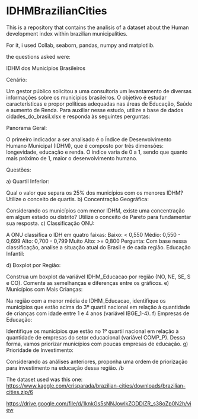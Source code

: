 # IDHMBrazilianCities
This is a repository that contains the analisis of a dataset about the Human development index within brazilian municipalities.

For it, i used Collab, seaborn, pandas, numpy and matplotlib.

the questions asked were:


IDHM dos Municípios Brasileiros

Cenário:

Um gestor público solicitou a uma consultoria um levantamento de diversas informações sobre os municípios brasileiros. O objetivo é estudar características e propor políticas adequadas nas áreas de Educação, Saúde e aumento de Renda. Para auxiliar nesse estudo, utilize a base de dados cidades_do_brasil.xlsx e responda às seguintes perguntas:

Panorama Geral:

O primeiro indicador a ser analisado é o Índice de Desenvolvimento Humano Municipal (IDHM), que é composto por três dimensões: longevidade, educação e renda. O índice varia de 0 a 1, sendo que quanto mais próximo de 1, maior o desenvolvimento humano.

Questões:

a) Quartil Inferior:

Qual o valor que separa os 25% dos municípios com os menores IDHM? Utilize o conceito de quartis.
b) Concentração Geográfica:

Considerando os municípios com menor IDHM, existe uma concentração em algum estado ou distrito? Utilize o conceito de Pareto para fundamentar sua resposta.
c) Classificação ONU:

A ONU classifica o IDH em quatro faixas:
Baixo: < 0,550
Médio: 0,550 - 0,699
Alto: 0,700 - 0,799
Muito Alto: >= 0,800
Pergunta: Com base nessa classificação, analise a situação atual do Brasil e de cada região.
Educação Infantil:

d) Boxplot por Região:

Construa um boxplot da variável IDHM_Educacao por região (NO, NE, SE, S e CO). Comente as semelhanças e diferenças entre os gráficos.
e) Municípios com Mais Crianças:

Na região com a menor média de IDHM_Educacao, identifique os municípios que estão acima do 3º quartil nacional em relação à quantidade de crianças com idade entre 1 e 4 anos (variável IBGE_1-4).
f) Empresas de Educação:

Identifique os municípios que estão no 1º quartil nacional em relação à quantidade de empresas do setor educacional (variável COMP_P). Dessa forma, vamos priorizar municípios com poucas empresas de educação.
g) Prioridade de Investimento:

Considerando as análises anteriores, proponha uma ordem de priorização para investimento na educação dessa região.
/b

The dataset used was this one:
https://www.kaggle.com/crisparada/brazilian-cities/downloads/brazilian-cities.zip/6

https://drive.google.com/file/d/1knkGs5sNNJowlkZODDlZR_s38oZp0N2h/view
